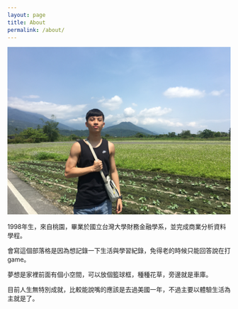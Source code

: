```yaml
---
layout: page
title: About
permalink: /about/
---
```


![image](https://raw.githubusercontent.com/poi0905/blog/master/assets/img/posts/me.jpg)

1998年生，來自桃園，畢業於國立台灣大學財務金融學系，並完成商業分析資料學程。

會寫這個部落格是因為想記錄一下生活與學習紀錄，免得老的時候只能回答說在打game。

夢想是家裡前面有個小空間，可以放個籃球框，種種花草，旁邊就是車庫。

目前人生無特別成就，比較能說嘴的應該是去過美國一年，不過主要以體驗生活為主就是了。




